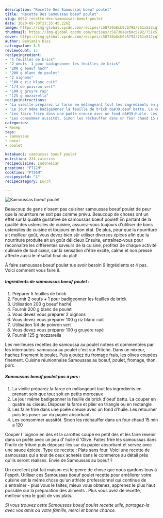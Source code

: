 ```yaml
---
description: "Recette Des Samoussas boeuf poulet"
title: "Recette Des Samoussas boeuf poulet"
slug: 6052-recette-des-samoussas-boeuf-poulet
date: 2020-08-30T23:35:45.226Z
image: https://img-global.cpcdn.com/recipes/c58730a8cb0c5792/751x532cq70/samoussas-boeuf-poulet-photo-principale-de-la-recette.jpg
thumbnail: https://img-global.cpcdn.com/recipes/c58730a8cb0c5792/751x532cq70/samoussas-boeuf-poulet-photo-principale-de-la-recette.jpg
cover: https://img-global.cpcdn.com/recipes/c58730a8cb0c5792/751x532cq70/samoussas-boeuf-poulet-photo-principale-de-la-recette.jpg
author: Benjamin Diaz
ratingvalue: 3.5
reviewcount: 13
recipeingredient:
- "5 feuilles de brick"
- "2 oeufs  1 pour badigeonner les feuilles de brick"
- "200 g boeuf hach"
- "200 g blanc de poulet"
- "2 oignons"
- "100 g riz blanc cuit"
- "1/4 de poivron vert"
- "100 g gruyre rap"
- "125 g mozzarella"
recipeinstructions:
- "La vieille préparez la farce en mélangeant tout les ingrédients en prenant soin que tout soit en petits morceaux"
- "Le jour même badigeonner la feuille de brick d&#39;oeuf battu. La couper en quatre au ciseau. Disposer la farce et plier en triangle ou en rectangle"
- "Les faire frire dans une poêle creuse avec un fond d&#39;huile. Les retourner puis les poser sur du papier absorbant."
- "Les consommer aussitôt. Sinon les réchauffer dans un four chaud 15 min a 120"
categories:
- Resep
tags:
- samoussas
- boeuf
- poulet

katakunci: samoussas boeuf poulet 
nutrition: 224 calories
recipecuisine: Indonesian
preptime: "PT12M"
cooktime: "PT36M"
recipeyield: "3"
recipecategory: Lunch

---
```



![Samoussas boeuf poulet](https://img-global.cpcdn.com/recipes/c58730a8cb0c5792/751x532cq70/samoussas-boeuf-poulet-photo-principale-de-la-recette.jpg)

Beaucoup de gens n'osent pas cuisiner samoussas boeuf poulet de peur que la nourriture ne soit pas comme prévu. Beaucoup de choses ont un effet sur la qualité gustative de samoussas boeuf poulet! En partant de la qualité des ustensiles de cuisine, assurez-vous toujours d'utiliser de bons ustensiles de cuisine et toujours en bon état. De plus, pour que la nourriture ait meilleur goût, vous devez bien sûr utiliser diverses épices afin que la nourriture produite ait un goût délicieux Ensuite, entraînez-vous pour reconnaître les différentes saveurs de la cuisine, profitez de chaque activité culinaire de tout cœur, car la sensation d'être excité, calme et non pressé affecte aussi le résultat final du plat!

<!--inarticleads1-->

À faire samoussas boeuf poulet tue avoir besoin 9 Ingrédients et 4 pas. Voici comment vous faire il.

##### Ingrédients de samoussas boeuf poulet :

1. Préparer 5 feuilles de brick
1. Fournir 2 oeufs + 1 pour badigeonner les feuilles de brick
1. Utilisation 200 g boeuf haché
1. Fournir 200 g blanc de poulet
1. Vous devez vous préparer 2 oignons
1. Vous devez vous préparer 100 g riz blanc cuit
1. Utilisation 1/4 de poivron vert
1. Vous devez vous préparer 100 g gruyère rapé
1. Fournir 125 g mozzarella


Les meilleures recettes de samoussa au poulet notées et commentées par les internautes. samoussa au poulet c&#39;est sur Ptitche. Dans un mixeur, hachez finement le poulet. Puis ajoutez du fromage frais, les olives coupées finement. Cuisine réunionnaise Samoussas au boeuf, poulet, fromage, thon, porc. 

<!--inarticleads2-->

##### Samoussas boeuf poulet pas à pas :

1. La vieille préparez la farce en mélangeant tout les ingrédients en prenant soin que tout soit en petits morceaux
1. Le jour même badigeonner la feuille de brick d&#39;oeuf battu. La couper en quatre au ciseau. Disposer la farce et plier en triangle ou en rectangle
1. Les faire frire dans une poêle creuse avec un fond d&#39;huile. Les retourner puis les poser sur du papier absorbant.
1. Les consommer aussitôt. Sinon les réchauffer dans un four chaud 15 min a 120


Couper l &#39;oignon en dés et la carottes coupe en petit dés et les faire revenir dans un poêle avec un peu d&#39; huile d &#39;Olive. Faites frire les samoussas dans l&#39;huile de friture puis déposez-les sur du papier absorbant et servez avec une sauce épicée. Type de recette : Plats sans four. Voici une recette de samoussas qui a tout de ceux achetés dans le commerce au détail près qu&#39;ils seront réalisés. Envie de Samoussas au boeuf ? 

<!--inarticleads1-->

<p>
Un excellent plat fait maison est le genre de chose que nous gardons tous à l'esprit. Utiliser ces Samoussas boeuf poulet recette pour améliorer votre cuisine est la même chose qu'un athlète professionnel qui continue de s'entraîner - plus vous le faites, mieux vous obtenez, apprenez le plus haut possible sur la préparation des aliments . Plus vous avez de recette, meilleur sera le goût de vos plats.
</p>

<p>
<i>Si vous trouvez cette Samoussas boeuf poulet recette utile, partagez-la avec vos amis ou votre famille, merci et bonne chance.</i>
</p>
